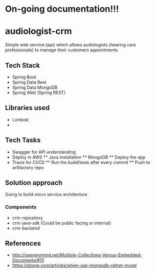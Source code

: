 # On-going documentation!!!

# audiologist-crm
Simple web service (api) which allows audiologists (hearing care professionals) to manage their customers appointments

## Tech Stack
* Spring Boot
* Spring Data Rest
* Spring Data MongoDB
* Spring Web (Spring REST)

## Libraries used
* Lombok
* 

## Tech Tasks
* Swagger for API understanding
* Deploy in AWS
** Java installation
** MongoDB
** Deploy the app
* Travis for CI/CD
** Run the build/tests after every commit
** Push to artifactory repo

## Solution approach
Going to build micro service architecture

### Components 
* crm-repository
* crm-java-sdk (Could be public facing or internal)
* crm-backend

## References
* http://openmymind.net/Multiple-Collections-Versus-Embedded-Documents/#10
* https://dzone.com/articles/when-use-mongodb-rather-mysql


